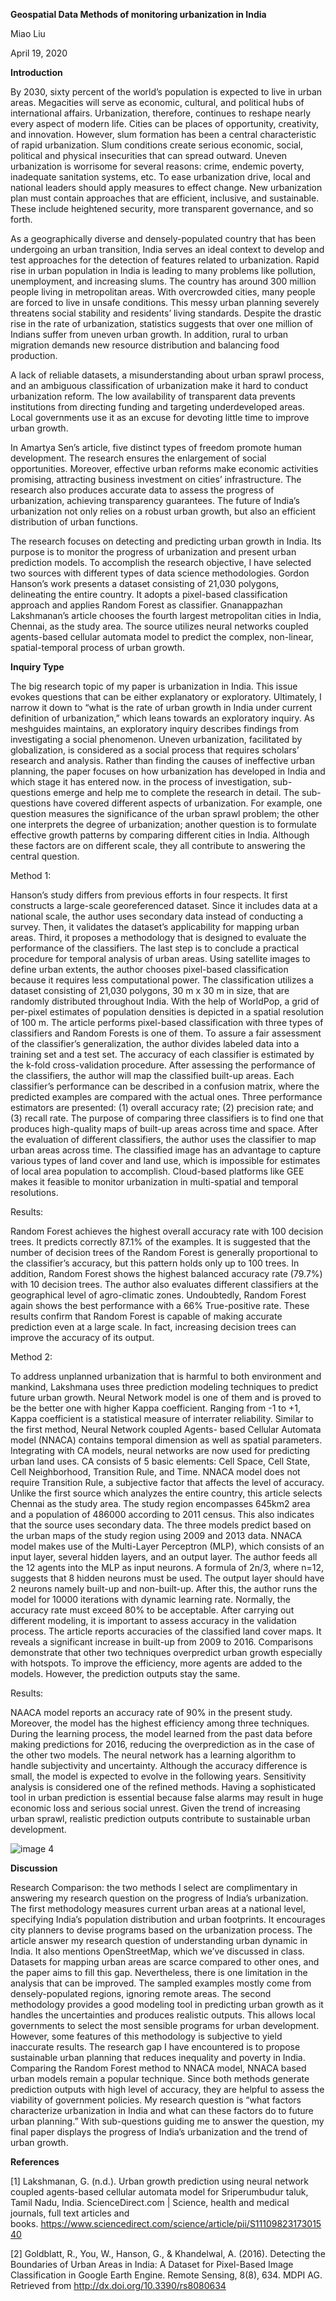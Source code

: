 **Geospatial Data Methods of monitoring urbanization in India**

Miao Liu

April 19, 2020 

**Introduction**

By 2030, sixty percent of the world’s population is expected to live in urban areas. Megacities will serve as economic, cultural, and political hubs of international affairs. Urbanization, therefore, continues to reshape nearly every aspect of modern life. Cities can be places of opportunity, creativity, and innovation. However, slum formation has been a central characteristic of rapid urbanization. Slum conditions create serious economic, social, political and physical insecurities that can spread outward. Uneven urbanization is worrisome for several reasons: crime, endemic poverty, inadequate sanitation systems, etc. To ease urbanization drive, local and national leaders should apply measures to effect change. New urbanization plan must contain approaches that are efficient, inclusive, and sustainable. These include heightened security, more transparent governance, and so forth. 

As a geographically diverse and densely-populated country that has been undergoing an urban transition, India serves an ideal context to develop and test approaches for the detection of features related to urbanization. Rapid rise in urban population in India is leading to many problems like pollution, unemployment, and increasing slums. The country has around 300 million people living in metropolitan areas. With overcrowded cities, many people are forced to live in unsafe conditions. This messy urban planning severely threatens social stability and residents’ living standards. Despite the drastic rise in the rate of urbanization, statistics suggests that over one million of Indians suffer from uneven urban growth. In addition, rural to urban migration demands new resource distribution and balancing food production. 

A lack of reliable datasets, a misunderstanding about urban sprawl process, and an ambiguous classification of urbanization make it hard to conduct urbanization reform. The low availability of transparent data prevents institutions from directing funding and targeting underdeveloped areas. Local governments use it as an excuse for devoting little time to improve urban growth. 

In Amartya Sen’s article, five distinct types of freedom promote human development. The research ensures the enlargement of social opportunities. Moreover, effective urban reforms make economic activities promising, attracting business investment on cities’ infrastructure. The research also produces accurate data to assess the progress of urbanization, achieving transparency guarantees. The future of India’s urbanization not only relies on a robust urban growth, but also an efficient distribution of urban functions.

The research focuses on detecting and predicting urban growth in India. Its purpose is to monitor the progress of urbanization and present urban prediction models. To accomplish the research objective, I have selected two sources with different types of data science methodologies. Gordon Hanson’s work presents a dataset consisting of 21,030 polygons, delineating the entire country. It adopts a pixel-based classification approach and applies Random Forest as classifier. Gnanappazhan Lakshmanan’s article chooses the fourth largest metropolitan cities in India, Chennai, as the study area. The source utilizes neural networks coupled agents-based cellular automata model to predict the complex, non-linear, spatial-temporal process of urban growth.  

**Inquiry Type**

The big research topic of my paper is urbanization in India. This issue evokes questions that can be either explanatory or exploratory. Ultimately, I narrow it down to “what is the rate of urban growth in India under current definition of urbanization,” which leans towards an exploratory inquiry. As meshguides maintains, an exploratory inquiry describes findings from investigating a social phenomenon. Uneven urbanization, facilitated by globalization, is considered as a social process that requires scholars’ research and analysis. Rather than finding the causes of ineffective urban planning, the paper focuses on how urbanization has developed in India and which stage it has entered now. in the process of investigation, sub-questions emerge and help me to complete the research in detail.  The sub-questions have covered different aspects of urbanization. For example, one question measures the significance of the urban sprawl problem; the other one interprets the degree of urbanization; another question is to formulate effective growth patterns by comparing different cities in India. Although these factors are on different scale, they all contribute to answering the central question. 

Method 1:

Hanson’s study differs from previous efforts in four respects. It first constructs a large-scale georeferenced dataset. Since it includes data at a national scale, the author uses secondary data instead of conducting a survey. Then, it validates the dataset’s applicability for mapping urban areas. Third, it proposes a methodology that is designed to evaluate the performance of the classifiers.  The last step is to conclude a practical procedure for temporal analysis of urban areas. Using satellite images to define urban extents, the author chooses pixel-based classification because it requires less computational power. The classification utilizes a dataset consisting of 21,030 polygons, 30 m x 30 m in size, that are randomly distributed throughout India. With the help of WorldPop, a grid of per-pixel estimates of population densities is depicted in a spatial resolution of 100 m. The article performs pixel-based classification with three types of classifiers and Random Forests is one of them. To assure a fair assessment of the classifier’s generalization, the author divides labeled data into a training set and a test set. The accuracy of each classifier is estimated by the k-fold cross-validation procedure. After assessing the performance of the classifiers, the author will map the classified built-up areas. Each classifier’s performance can be described in a confusion matrix, where the predicted examples are compared with the actual ones. Three performance estimators are presented: (1) overall accuracy rate; (2) precision rate; and (3) recall rate. The purpose of comparing three classifiers is to find one that produces high-quality maps of built-up areas across time and space. After the evaluation of different classifiers, the author uses the classifier to map urban areas across time. The classified image has an advantage to capture various types of land cover and land use, which is impossible for estimates of local area population to accomplish. Cloud-based platforms like GEE makes it feasible to monitor urbanization in multi-spatial and temporal resolutions. 

Results:

Random Forest achieves the highest overall accuracy rate with 100 decision trees. It predicts correctly 87.1% of the examples. It is suggested that the number of decision trees of the Random Forest is generally proportional to the classifier’s accuracy, but this pattern holds only up to 100 trees. In addition, Random Forest shows the highest balanced accuracy rate (79.7%) with 10 decision trees. The author also evaluates different classifiers at the geographical level of agro-climatic zones. Undoubtedly, Random Forest again shows the best performance with a 66% True-positive rate. These results confirm that Random Forest is capable of making accurate prediction even at a large scale. In fact, increasing decision trees can improve the accuracy of its output. 

Method 2:

To address unplanned urbanization that is harmful to both environment and mankind, Lakshmana uses three prediction modeling techniques to predict future urban growth. Neural Network model is one of them and is proved to be the better one with higher Kappa coefficient. Ranging from -1 to +1, Kappa coefficient is a statistical measure of interrater reliability. Similar to the first method, Neural Network coupled Agents- based Cellular Automata model (NNACA) contains temporal dimension as well as spatial parameters. Integrating with CA models, neural networks are now used for predicting urban land uses. CA consists of 5 basic elements: Cell Space, Cell State, Cell Neighborhood, Transition Rule, and Time. NNACA model does not require Transition Rule, a subjective factor that affects the level of accuracy. Unlike the first source which analyzes the entire country, this article selects Chennai as the study area. The study region encompasses 645km2 area and a population of 486000 according to 2011 census. This also indicates that the source uses secondary data. The three models predict based on the urban maps of the study region using 2009 and 2013 data. NNACA model makes use of the Multi-Layer Perceptron (MLP), which consists of an input layer, several hidden layers, and an output layer. The author feeds all the 12 agents into the MLP as input neurons. A formula of 2n/3, where n=12, suggests that 8 hidden neurons must be used. The output layer should have 2 neurons namely built-up and non-built-up. After this, the author runs the model for 10000 iterations with dynamic learning rate. Normally, the accuracy rate must exceed 80% to be acceptable. After carrying out different modeling, it is important to assess accuracy in the validation process. The article reports accuracies of the classified land cover maps. It reveals a significant increase in built-up from 2009 to 2016. Comparisons demonstrate that other two techniques overpredict urban growth especially with hotspots. To improve the efficiency, more agents are added to the models. However, the prediction outputs stay the same.  

Results:

NAACA model reports an accuracy rate of 90% in the present study. Moreover, the model has the highest efficiency among three techniques. During the learning process, the model learned from the past data before making predictions for 2016, reducing the overprediction as in the case of the other two models.  The neural network has a learning algorithm to handle subjectivity and uncertainty. Although the accuracy difference is small, the model is expected to evolve in the following years. Sensitivity analysis is considered one of the refined methods. Having a sophisticated tool in urban prediction is essential because false alarms may result in huge economic loss and serious social unrest.  Given the trend of increasing urban sprawl, realistic prediction outputs contribute to sustainable urban development. 

![image 4](https://ars.els-cdn.com/content/image/1-s2.0-S1110982317301540-gr7.jpg)

**Discussion**

Research Comparison: the two methods I select are complimentary in answering my research question on the progress of India’s urbanization. The first methodology measures current urban areas at a national level, specifying India’s population distribution and urban footprints. It encourages city planners to devise programs based on the urbanization process. The article answer my research question of understanding urban dynamic in India. It also mentions OpenStreetMap, which we’ve discussed in class.  Datasets for mapping urban areas are scarce compared to other ones, and the paper aims to fill this gap. Nevertheless, there is one limitation in the analysis that can be improved. The sampled examples mostly come from densely-populated regions, ignoring remote areas. The second methodology provides a good modeling tool in predicting urban growth as it handles the uncertainties and produces realistic outputs. This allows local governments to select the most sensible programs for urban development. However, some features of this methodology is subjective to yield inaccurate results. 
The research gap I have encountered is to propose sustainable urban planning that reduces inequality and poverty in India. Comparing the Random Forest method to NNACA model, NNACA based urban models remain a popular technique. Since both methods generate prediction outputs with high level of accuracy, they are helpful to assess the viability of government policies.
My research question is “what factors characterize urbanization in India and what can these factors do to future urban planning.” With sub-questions guiding me to answer the question, my final paper displays the progress of India’s urbanization and the trend of urban growth. 

**References**

[1] Lakshmanan, G. (n.d.). Urban growth prediction using neural network coupled agents-based cellular automata model for Sriperumbudur taluk, Tamil Nadu, India. ScienceDirect.com | Science, health and medical journals, full text articles and books. https://www.sciencedirect.com/science/article/pii/S1110982317301540

[2] Goldblatt, R., You, W., Hanson, G., & Khandelwal, A. (2016). Detecting the Boundaries of Urban Areas in India: A Dataset for Pixel-Based Image Classification in Google Earth Engine. Remote Sensing, 8(8), 634. MDPI AG. Retrieved from http://dx.doi.org/10.3390/rs8080634
